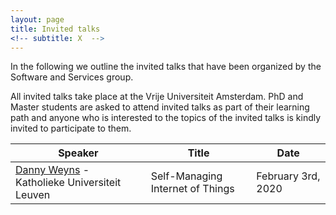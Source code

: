 ```yaml
---
layout: page
title: Invited talks
<!-- subtitle: X  -->
---
```


In the following we outline the invited talks that have been organized by the Software and Services group.

All invited talks take place at the Vrije Universiteit Amsterdam. PhD and Master students are asked to attend invited talks as part of their learning path and anyone who is interested to the topics of the invited talks is kindly invited to participate to them.

| Speaker | Title | Date |
| --- | --- | --- |
| [Danny Weyns](https://people.cs.kuleuven.be/~danny.weyns/) - Katholieke Universiteit Leuven | Self-Managing Internet of Things | February 3rd, 2020 |

